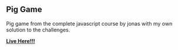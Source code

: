 ## Pig Game

Pig game from the complete javascript course by jonas with my own solution to the challenges.

[**Live Here!!!**](https://marlonry.github.io/pig-game/)
